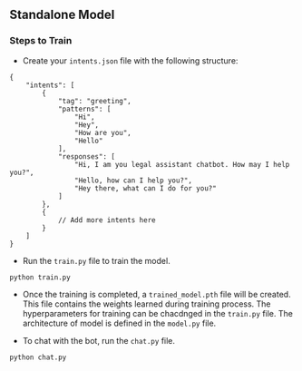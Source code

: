 ## Standalone Model

### Steps to Train

* Create your ```intents.json``` file with the following structure:
```
{
    "intents": [
        {
            "tag": "greeting",
            "patterns": [
                "Hi",
                "Hey",
                "How are you",
                "Hello"
            ],
            "responses": [
                "Hi, I am you legal assistant chatbot. How may I help you?",
                "Hello, how can I help you?",
                "Hey there, what can I do for you?"
            ]
        },
        {
            // Add more intents here
        }
    ]
}
```

* Run the ```train.py``` file to train the model.

```
python train.py
```

* Once the training is completed, a ```trained_model.pth``` file will be created. This file contains the weights learned during training process. The hyperparameters for training can be chacdnged in the ```train.py``` file. The architecture of model is defined in the ```model.py``` file.

* To chat with the bot, run the ```chat.py``` file.

```
python chat.py
```
